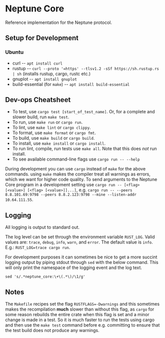 # Neptune Core

Reference implementation for the Neptune protocol.

## Setup for Development
### Ubuntu
 - curl -- `apt install curl`
 - rustup -- `curl --proto '=https' --tlsv1.2 -sSf https://sh.rustup.rs | sh` (installs rustup, cargo, rustc etc.)
 - gnuplot -- `apt install gnuplot`
 - build-essential (for `make`) -- `apt install build-essential`

## Dev-ops Cheatsheet

 - To test, use `cargo test [start_of_test_name]`. Or, for a complete and slower build, run `make test`.
 - To run, use `make run` or `cargo run`.
 - To lint, use `make lint` or `cargo clippy`.
 - To format, use `make format` or `cargo fmt`.
 - To build, use `make build` or `cargo build`.
 - To install, use `make install` or `cargo install`.
 - To run lint, compile, run tests use `make all`. Note that this does *not* run install.
 - To see available command-line flags use `cargo run -- --help`

During development you can use `cargo` instead of `make` for the above commands. using `make` makes the compiler treat all warnings as errors, which we want for higher code quality. To send arguments to the Neptune Core program in a development setting use `cargo run -- [<flag> [<value>] [<flag> [<value>]]...]`, e.g. `cargo run -- --peers 8.8.101.69:9798 --peers 8.8.2.123:9798 --mine --listen-addr 10.64.111.55`.

## Logging
All logging is output to standard out.

The log level can be set through the environment variable `RUST_LOG`. Valid values are: `trace`, `debug`, `info`, `warn`, and `error`. The default value is `info`. E.g.: `RUST_LOG=trace cargo run`.

For development purposes it can sometimes be nice to get a more succint logging output by piping stdout through `sed` with the below command. This will only print the namespace of the logging event and the log text.
```
sed 's/.*neptune_core:\+\(.*\)/\1/g'
```


## Notes

The `Makefile` recipes set the flag `RUSTFLAGS=-Dwarnings` and this sometimes makes the recompilation **much** slower than without this flag, as `cargo` for some reason rebuilds the entire crate when this flag is set and a minor change is made in a test. So it is much faster to run the tests using cargo and then use the `make test` command before e.g. committing to ensure that the test build does not produce any warnings.
